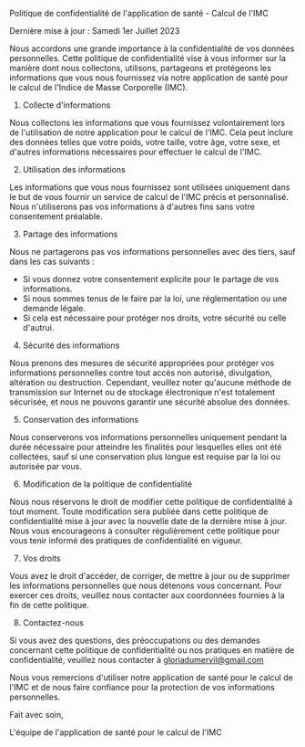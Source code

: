 Politique de confidentialité de l'application de santé - Calcul de l'IMC

Dernière mise à jour : Samedi 1er Juillet 2023 

Nous accordons une grande importance à la confidentialité de vos données personnelles. Cette politique de confidentialité vise à vous informer sur la manière dont nous collectons, utilisons, partageons et protégeons les informations que vous nous fournissez via notre application de santé pour le calcul de l'Indice de Masse Corporelle (IMC).

1. Collecte d'informations

Nous collectons les informations que vous fournissez volontairement lors de l'utilisation de notre application pour le calcul de l'IMC. Cela peut inclure des données telles que votre poids, votre taille, votre âge, votre sexe, et d'autres informations nécessaires pour effectuer le calcul de l'IMC.

2. Utilisation des informations

Les informations que vous nous fournissez sont utilisées uniquement dans le but de vous fournir un service de calcul de l'IMC précis et personnalisé. Nous n'utiliserons pas vos informations à d'autres fins sans votre consentement préalable.

3. Partage des informations

Nous ne partagerons pas vos informations personnelles avec des tiers, sauf dans les cas suivants :

- Si vous donnez votre consentement explicite pour le partage de vos informations.
- Si nous sommes tenus de le faire par la loi, une réglementation ou une demande légale.
- Si cela est nécessaire pour protéger nos droits, votre sécurité ou celle d'autrui.

4. Sécurité des informations

Nous prenons des mesures de sécurité appropriées pour protéger vos informations personnelles contre tout accès non autorisé, divulgation, altération ou destruction. Cependant, veuillez noter qu'aucune méthode de transmission sur Internet ou de stockage électronique n'est totalement sécurisée, et nous ne pouvons garantir une sécurité absolue des données.

5. Conservation des informations

Nous conserverons vos informations personnelles uniquement pendant la durée nécessaire pour atteindre les finalités pour lesquelles elles ont été collectées, sauf si une conservation plus longue est requise par la loi ou autorisée par vous.

6. Modification de la politique de confidentialité

Nous nous réservons le droit de modifier cette politique de confidentialité à tout moment. Toute modification sera publiée dans cette politique de confidentialité mise à jour avec la nouvelle date de la dernière mise à jour. Nous vous encourageons à consulter régulièrement cette politique pour vous tenir informé des pratiques de confidentialité en vigueur.

7. Vos droits

Vous avez le droit d'accéder, de corriger, de mettre à jour ou de supprimer les informations personnelles que nous détenons vous concernant. Pour exercer ces droits, veuillez nous contacter aux coordonnées fournies à la fin de cette politique.

8. Contactez-nous

Si vous avez des questions, des préoccupations ou des demandes concernant cette politique de confidentialité ou nos pratiques en matière de confidentialité, veuillez nous contacter à gloriadumervil@gmail.com

Nous vous remercions d'utiliser notre application de santé pour le calcul de l'IMC et de nous faire confiance pour la protection de vos informations personnelles.

Fait avec soin,

L'équipe de l'application de santé pour le calcul de l'IMC
